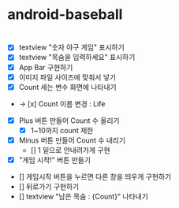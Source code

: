 # android-baseball

# <Commit>
- [x] textview "숫자 야구 게임" 표시하기
- [x] textview "목숨을 입력하세요" 표시하기 
- [x] App Bar 구현하기 
- [x] 이미지 파일 사이즈에 맞춰서 넣기 
- [x] Count 세는 변수 화면에 나타내기 
- -> [x] Count 이름 변경 : Life
- [x] Plus 버튼 만들어 Count 수 올리기
  - [x] 1~10까지 count 제한
- [x] Minus 버튼 만들어 Count 수 내리기 
  - [] 1 밑으로 안내려가게 구현 
- [x] "게임 시작!" 버튼 만들기 
- [] 게임시작 버튼을 누르면 다른 창을 띄우게 구현하기 
- [] 뒤로가기 구현하기 
- [] textview "남은 목숨 : {Count}" 나타내기 